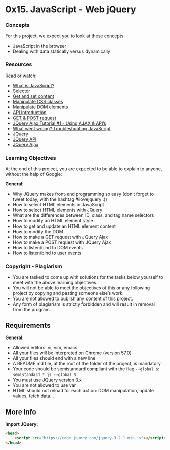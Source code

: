 # 0x15. JavaScript - Web jQuery

### Concepts

For this project, we expect you to look at these concepts:

- JavaScript in the browser
- Dealing with data statically versus dynamically

### Resources

Read or watch:

- [What is JavaScript?](https://developer.mozilla.org/en-US/docs/Web/JavaScript/Guide)
- [Selector](https://developer.mozilla.org/en-US/docs/Web/CSS/CSS_Selectors)
- [Get and set content](https://developer.mozilla.org/en-US/docs/Web/API/HTMLElement/innerHTML)
- [Manipulate CSS classes](https://developer.mozilla.org/en-US/docs/Web/API/Element/classList)
- [Manipulate DOM elements](https://developer.mozilla.org/en-US/docs/Web/API/Document_Object_Model)
- [API Introduction](https://developer.mozilla.org/en-US/docs/Glossary/API)
- [GET & POST request](https://developer.mozilla.org/en-US/docs/Web/HTTP/Methods)
- [JQuery Ajax Tutorial #1 - Using AJAX & API’s](https://www.youtube.com/watch?v=fEYx8dQr_cQ)
- [What went wrong? Troubleshooting JavaScript](https://developer.mozilla.org/en-US/docs/Learn/JavaScript/First_steps/What_went_wrong)
- [JQuery](https://jquery.com/)
- [JQuery API](https://api.jquery.com/)
- [JQuery Ajax](https://api.jquery.com/category/ajax/)

### Learning Objectives

At the end of this project, you are expected to be able to explain to anyone, without the help of Google:

**General:**

- Why JQuery makes front-end programming so easy (don’t forget to tweet today, with the hashtag #ilovejquery :))
- How to select HTML elements in JavaScript
- How to select HTML elements with JQuery
- What are the differences between ID, class, and tag name selectors
- How to modify an HTML element style
- How to get and update an HTML element content
- How to modify the DOM
- How to make a GET request with JQuery Ajax
- How to make a POST request with JQuery Ajax
- How to listen/bind to DOM events
- How to listen/bind to user events

### Copyright - Plagiarism

- You are tasked to come up with solutions for the tasks below yourself to meet with the above learning objectives.
- You will not be able to meet the objectives of this or any following project by copying and pasting someone else’s work.
- You are not allowed to publish any content of this project.
- Any form of plagiarism is strictly forbidden and will result in removal from the program.

## Requirements

**General:**

- Allowed editors: vi, vim, emacs
- All your files will be interpreted on Chrome (version 57.0)
- All your files should end with a new line
- A README.md file, at the root of the folder of the project, is mandatory
- Your code should be semistandard compliant with the flag `--global $`: `semistandard *.js --global $`
- You must use JQuery version 3.x
- You are not allowed to use var
- HTML should not reload for each action: DOM manipulation, update values, fetch data…

## More Info

**Import JQuery:**

```html
<head>
    <script src="https://code.jquery.com/jquery-3.2.1.min.js"></script>
</head>
